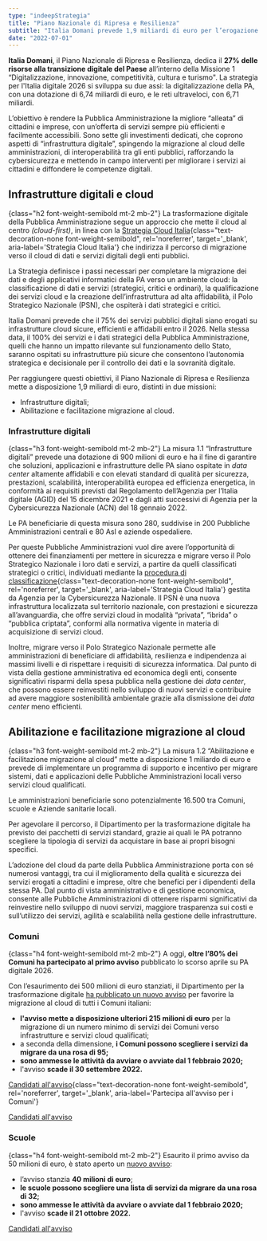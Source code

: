 ```yaml
---
type: "indeepStrategia"
title: "Piano Nazionale di Ripresa e Resilienza"
subtitle: "Italia Domani prevede 1,9 miliardi di euro per l’erogazione di servizi pubblici digitali su infrastrutture cloud sicure, efficienti e affidabili"
date: "2022-07-01"
---
```


 **Italia Domani**, il Piano Nazionale di Ripresa e Resilienza, dedica il **27% delle risorse alla transizione digitale del Paese** all’interno della Missione 1 “Digitalizzazione, innovazione, competitività, cultura e turismo".
La strategia per l'Italia digitale 2026 si sviluppa su due assi: la digitalizzazione della PA, con una dotazione di 6,74 miliardi di euro, e le reti ultraveloci, con 6,71 miliardi.
 
L’obiettivo è rendere la Pubblica Amministrazione la migliore “alleata” di cittadini e imprese, con un’offerta di servizi sempre più efficienti e facilmente accessibili. Sono sette gli investimenti dedicati, che coprono aspetti di “infrastruttura digitale”, spingendo la migrazione al cloud delle amministrazioni, di interoperabilità tra gli enti pubblici, rafforzando la cybersicurezza e mettendo in campo interventi per migliorare i servizi ai cittadini e diffondere le competenze digitali.

## Infrastrutture digitali e cloud
{class="h2 font-weight-semibold mt-2 mb-2"}
La trasformazione digitale della Pubblica Amministrazione segue un approccio che mette il cloud al centro _(cloud-first)_, in linea con la [Strategia Cloud Italia](https://innovazione.gov.it/dipartimento/focus/strategia-cloud-italia/){class="text-decoration-none font-weight-semibold", rel='noreferrer', target='_blank', aria-label='Strategia Cloud Italia'} che indirizza il percorso di migrazione verso il cloud di dati e servizi digitali degli enti pubblici. 
 
La Strategia definisce i passi necessari per completare la migrazione dei dati e degli applicativi informatici della PA verso un ambiente cloud: la classificazione di dati e servizi (strategici, critici e ordinari), la qualificazione dei servizi cloud e la creazione dell’infrastruttura ad alta affidabilità, il Polo Strategico Nazionale (PSN), che ospiterà i dati strategici e critici.

Italia Domani prevede che il 75% dei servizi pubblici digitali siano erogati su infrastrutture cloud sicure, efficienti e affidabili entro il 2026. Nella stessa data, il 100% dei servizi e i dati strategici della Pubblica Amministrazione, quelli che hanno un impatto rilevante sul funzionamento dello Stato, saranno ospitati su infrastrutture più sicure che consentono l’autonomia strategica e decisionale per il controllo dei dati e la sovranità digitale.
 
Per raggiungere questi obiettivi, il Piano Nazionale di Ripresa e Resilienza mette a disposizione 1,9 miliardi di euro, distinti in  due missioni:
- Infrastrutture digitali;
- Abilitazione e facilitazione migrazione al cloud.

### Infrastrutture digitali
{class="h3 font-weight-semibold mt-2 mb-2"}
La misura 1.1 “Infrastrutture digitali” prevede una dotazione di 900 milioni di euro e ha il fine di garantire che soluzioni, applicazioni e infrastrutture delle PA siano ospitate in _data center_ altamente affidabili e con elevati standard di qualità per sicurezza, prestazioni, scalabilità, interoperabilità europea ed efficienza energetica, in conformità ai requisiti previsti dal Regolamento dell’Agenzia per l’Italia digitale (AGID) del 15 dicembre 2021 e dagli atti successivi di Agenzia per la Cybersicurezza Nazionale (ACN) del 18 gennaio 2022. 

Le PA beneficiarie di questa misura sono 280, suddivise in 200 Pubbliche Amministrazioni centrali e 80 Asl e aziende ospedaliere.

Per queste Pubbliche Amministrazioni vuol dire avere l’opportunità di ottenere dei finanziamenti per mettere in sicurezza e migrare verso il Polo Strategico Nazionale i loro dati e servizi, a partire da quelli classificati strategici o critici, individuati mediante la [procedura di classificazione](https://innovazione.gov.it/notizie/articoli/cloud-italia-pubblicata-la-metodologia-di-classificazione-di-dati-e-servizi/){class="text-decoration-none font-weight-semibold", rel='noreferrer', target='_blank', aria-label='Strategia Cloud Italia'} gestita da Agenzia per la Cybersicurezza Nazionale. Il PSN è una nuova infrastruttura localizzata sul territorio nazionale, con prestazioni e sicurezza all’avanguardia, che offre servizi cloud in modalità “privata”, “ibrida” o “pubblica criptata”, conformi alla normativa vigente in materia di acquisizione di servizi cloud.

Inoltre, migrare verso il Polo Strategico Nazionale permette alle amministrazioni di beneficiare di affidabilità, resilienza e indipendenza ai massimi livelli e di rispettare i requisiti di sicurezza informatica. Dal punto di vista della gestione amministrativa ed economica degli enti,  consente significativi risparmi della spesa pubblica nella gestione dei _data center_, che possono essere reinvestiti nello sviluppo di nuovi servizi e contribuire ad avere maggiore sostenibilità ambientale grazie alla dismissione dei _data center_ meno efficienti.

## Abilitazione e facilitazione migrazione al cloud
{class="h3 font-weight-semibold mt-2 mb-2"}
La misura 1.2 “Abilitazione e facilitazione migrazione al cloud” mette a disposizione 1 miliardo di euro e prevede di implementare un programma di supporto e incentivo per migrare sistemi, dati e applicazioni delle Pubbliche Amministrazioni locali verso servizi cloud qualificati.

Le amministrazioni beneficiarie sono potenzialmente 16.500 tra Comuni, scuole e Aziende sanitarie locali.

Per agevolare il percorso, il Dipartimento per la trasformazione digitale ha previsto dei pacchetti di servizi standard, grazie ai quali le PA potranno scegliere la tipologia di servizi da acquistare in base ai propri bisogni specifici.

L’adozione del cloud da parte della Pubblica Amministrazione porta con sé numerosi vantaggi, tra cui il miglioramento della qualità e sicurezza dei servizi erogati a cittadini e imprese, oltre che benefici per i dipendenti della stessa PA. Dal punto di vista amministrativo e di gestione economica, consente alle Pubbliche Amministrazioni di ottenere risparmi significativi da reinvestire nello sviluppo di nuovi servizi, maggiore trasparenza sui costi e sull’utilizzo dei servizi, agilità e scalabilità nella gestione delle infrastrutture.

### Comuni
{class="h4 font-weight-semibold mt-2 mb-2"}
A oggi, **oltre l’80% dei Comuni ha partecipato al primo avviso** pubblicato lo scorso aprile su PA digitale 2026.

Con l’esaurimento dei 500 milioni di euro stanziati, il Dipartimento per la trasformazione digitale [ha pubblicato un nuovo avviso](https://innovazione.gov.it/notizie/articoli/migrazione-al-cloud-dei-comuni-nuove-risorse-grazie-al-pnrr/) per favorire la migrazione al cloud di tutti i Comuni italiani:
* **l'avviso mette a disposizione ulteriori 215 milioni di euro** per la migrazione di un numero minimo di servizi dei Comuni verso infrastrutture e servizi cloud qualificati;
* a seconda della dimensione, **i Comuni possono scegliere i servizi da migrare da una rosa di 95;**
* **sono ammesse le attività da avviare o avviate dal 1 febbraio 2020;**
* l'avviso **scade il 30 settembre 2022.**

[Candidati all'avviso](https://areariservata.padigitale2026.gov.it/Pa_digitale2026_dettagli_avviso?id=a017Q00000uzQmzQAE){class="text-decoration-none font-weight-semibold", rel='noreferrer', target='_blank', aria-label='Partecipa all'avviso per i Comuni'}

<div class="col-12 text-center mt-3 mb-5">
<a href="https://areariservata.padigitale2026.gov.it/Pa_digitale2026_dettagli_avviso?id=a017Q00000uzQmzQAE" class="btn btn-primary" target="_blank">Candidati all'avviso</a>
</div>

### Scuole
{class="h4 font-weight-semibold mt-2 mb-2"}
Esaurito il primo avviso da 50 milioni di euro, è stato aperto un [nuovo avviso](https://innovazione.gov.it/notizie/articoli/pa-digitale-2026-pubblicati-nuovi-avvisi-per-le-scuole/):
* l’avviso stanzia **40 milioni di euro**;
* **le scuole possono scegliere una lista di servizi da migrare da una rosa di 32;**
* **sono ammesse le attività da avviare o avviate dal 1 febbraio 2020;**
* l'avviso **scade il 21 ottobre 2022.**

<div class="col-12 text-center mt-3 mb-5">
<a href="https://areariservata.padigitale2026.gov.it/Pa_digitale2026_dettagli_avviso?id=a017Q00000ocbtmQAA" class="btn btn-primary" target="_blank">Candidati all'avviso</a>
</div>

